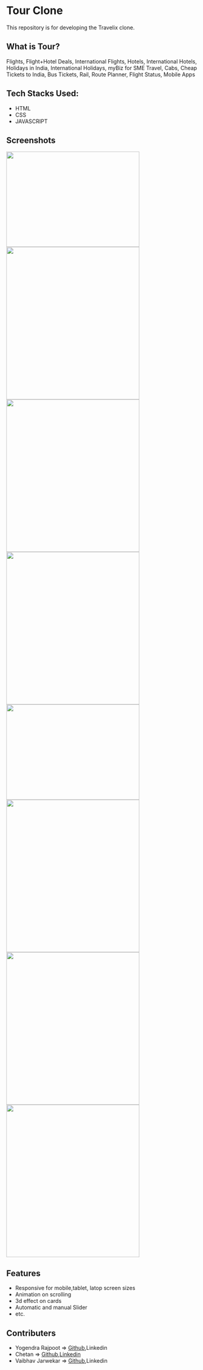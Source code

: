 <h1>Tour Clone</h1>

<p>This repository is for developing the Travelix clone.</p>

<h2>What is Tour?</h2>

<p> Flights, Flight+Hotel Deals, International Flights, Hotels, International Hotels, Holidays in India, International Holidays, myBiz for SME Travel, Cabs, Cheap Tickets to India, Bus Tickets, Rail, Route Planner, Flight Status, Mobile Apps </p>

<h2>Tech Stacks Used:</h2>

<ul>
	<li>HTML</li>
	<li>CSS</li>
	<li>JAVASCRIPT</li>
</ul>

<h2>Screenshots</h2>

<img height="250px" width="350px" src="https://i.ibb.co/hs86N97/screencapture-127-0-0-1-5501-home-html-2022-01-25-22-45-13-1.png">
<img  height="400px" width="350px"src="https://i.ibb.co/MfMz463/screenshot-127-0-0-1-5501-2022-01-25-22-55-15.png">
<img  height="400px" width="350px" src="https://i.ibb.co/0Cg259f/screencapture-127-0-0-1-5501-home-html-2022-01-25-22-45-13-4.png">
<img  height="400px" width="350px" src="https://i.ibb.co/pKVbZPD/screencapture-127-0-0-1-5501-home-html-2022-01-25-22-45-13-3.png">
<img  height="250px" width="350px" src="https://i.ibb.co/0CTpv4R/screenshot-127-0-0-1-5501-2022-01-25-22-55-58.png">
<img  height="400px" width="350px" src="https://i.ibb.co/MZCzx17/screenshot-127-0-0-1-5501-2022-01-25-23-15-47.png">
<img  height="400px" width="350px" src="https://i.ibb.co/QCMvFXP/screenshot-127-0-0-1-5501-2022-01-25-23-18-44.png">
<img  height="400px" width="350px" src="https://i.ibb.co/3MZD2W3/screenshot-127-0-0-1-5501-2022-01-25-23-04-57.png">

<h2>Features</h2>

<ul>
	<li>Responsive for mobile,tablet, latop screen sizes</li>
	<li>Animation on scrolling</li>
	<li>3d effect on cards</li>
	<li>Automatic and manual Slider</li>
	<li>etc.</li>
</ul>

<h2>Contributers</h2>
<ul>
	<li>Yogendra Rajpoot => <a href="https://github.com/YogendraRajpoot">Github</a>,<a>Linkedin</a></li>
	<li>Chetan => <a href="https://github.com/devchetan123">Github</a>,<a href="https://www.linkedin.com/in/chetan-mahawar-a381a6220/">Linkedin</a></li>
	<li>Vaibhav Jarwekar => <a href="https://github.com/vaibhavjarwekar5526">Github</a>,<a>Linkedin</a></li>
</ul>
